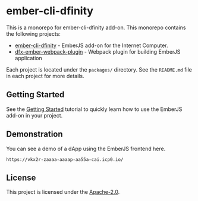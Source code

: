 ember-cli-dfinity
==================================

This is a monorepo for ember-cli-dfinity add-on. This monorepo contains the 
following projects:

* [ember-cli-dfinity](https://github.com/onehilltech/ember-cli-dfinity/tree/main/packages/ember-cli-dfinity) - EmberJS add-on for the Internet Computer.
* [dfx-ember-webpack-plugin](https://github.com/onehilltech/ember-cli-dfinity/tree/main/packages/dfx-ember-webpack-plugin) - Webpack plugin for building EmberJS application 

Each project is located under the `packages/` directory. See the `README.md` file in each
project for more details.

Getting Started
------------------------------------------------------------------------------

See the [Getting Started](https://github.com/onehilltech/ember-cli-dfinity/blob/main/docs/getting-started.md) tutorial 
to quickly learn how to use the EmberJS add-on in your project.

Demonstration
-------------------------------

You can see a demo of a dApp using the EmberJS frontend here.

    https://vkx2r-zaaaa-aaaap-aa55a-cai.icp0.io/

License
------------------------------------------------------------------------------

This project is licensed under the [Apache-2.0](LICENSE.md).
